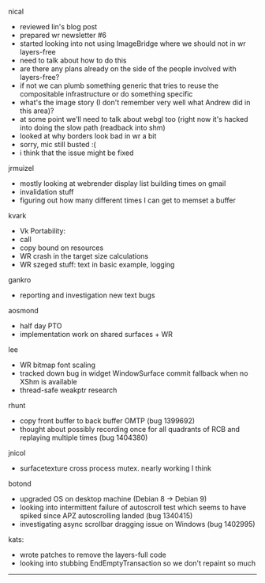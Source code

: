 nical
* reviewed lin's blog post
* prepared wr newsletter #6
* started looking into not using ImageBridge where we should not in wr layers-free
* need to talk about how to do this
* are there any plans already on the side of the people involved with layers-free?
* if not we can plumb something generic that tries to reuse the compositable infrastructure or do something specific
* what's the image story (I don't remember very well what Andrew did in this area)?
* at some point we'll need to talk about webgl too (right now it's hacked into doing the slow path (readback into shm)
* looked at why borders look bad in wr a bit
* sorry, mic still busted :(
* i think that the issue might be fixed



jrmuizel
* mostly looking at webrender display list building times on gmail
* invalidation stuff
* figuring out how many different times I can get to memset a buffer



kvark
* Vk Portability:
* call
* copy bound on resources
* WR crash in the target size calculations
* WR szeged stuff: text in basic example, logging



gankro
* reporting and investigation new text bugs



aosmond
* half day PTO
* implementation work on shared surfaces + WR



lee
* WR bitmap font scaling
* tracked down bug in widget WindowSurface commit fallback when no XShm is available
* thread-safe weakptr research



rhunt
* copy front buffer to back buffer OMTP (bug 1399692)
* thought about possibly recording once for all quadrants of RCB and replaying multiple times (bug 1404380)



jnicol
* surfacetexture cross process mutex. nearly working I think



botond
* upgraded OS on desktop machine (Debian 8 -> Debian 9) 
* looking into intermittent failure of autoscroll test which seems to have spiked since APZ autoscrolling landed (bug 1340415)
* investigating async scrollbar dragging issue on Windows (bug 1402995)



kats:
* wrote patches to remove the layers-full code
* looking into stubbing EndEmptyTransaction so we don't repaint so much

________________


